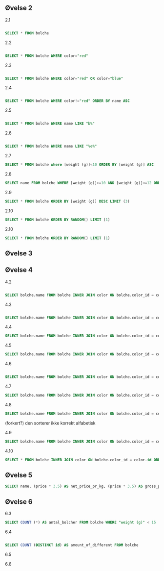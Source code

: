 ## Øvelse 2
2.1
```SQL

SELECT * FROM bolche
```

2.2
```SQL

SELECT * FROM bolche WHERE color="red"
```

2.3
```SQL

SELECT * FROM bolche WHERE color="red" OR color="blue"
```

2.4
```SQL

SELECT * FROM bolche WHERE color!="red" ORDER BY name ASC 
```

2.5
```SQL

SELECT * FROM bolche WHERE name LIKE "b%"
```

2.6
```SQL

SELECT * FROM bolche WHERE name LIKE "%e%"
```

2.7
```SQL
SELECT * FROM bolche where [weight (g)]<10 ORDER BY [weight (g)] ASC
```

2.8
```SQL
SELECT name FROM bolche WHERE [weight (g)]>=10 AND [weight (g)]<=12 ORDER BY name, [weight (g)]
```

2.9
```SQL
SELECT * FROM bolche ORDER BY [weight (g)] DESC LIMIT (3)
```

2.10
```SQL
SELECT * FROM bolche ORDER BY RANDOM() LIMIT (1)
```

2.10
```SQL
SELECT * FROM bolche ORDER BY RANDOM() LIMIT (1)
```

## Øvelse 3


## Øvelse 4

4.2
```SQL

SELECT bolche.name FROM bolche INNER JOIN color ON bolche.color_id = color.id where color.name = "red"
```

4.3
```SQL

SELECT bolche.name FROM bolche INNER JOIN color ON bolche.color_id = color.id where color.name = "red" OR color.name="blue"
```

4.4
```SQL
SELECT bolche.name FROM bolche INNER JOIN color ON bolche.color_id = color.id where color.name != "red"  ORDER BY bolche.name ASC
```

4.5
```SQL
SELECT bolche.name FROM bolche INNER JOIN color ON bolche.color_id = color.id where bolche.name LIKE "b%"
```

4.6
```SQL

SELECT bolche.name FROM bolche INNER JOIN color ON bolche.color_id = color.id where bolche.name LIKE "%e%"
```

4.7
```SQL
SELECT bolche.name FROM bolche INNER JOIN color ON bolche.color_id = color.id where bolche.[weight (g)]<10
```

4.8
```SQL
SELECT bolche.name FROM bolche INNER JOIN color ON bolche.color_id = color.id where bolche.[weight (g)] BETWEEN 10 AND 12 ORDER BY bolche.name, bolche.[weight (g)] 
```
(forkert?) den sorterer ikke korrekt alfabetisk

4.9
```SQL
SELECT bolche.name FROM bolche INNER JOIN color ON bolche.color_id = color.id ORDER BY bolche.[weight (g)] DESC LIMIT (3)
```

4.10
```SQL
SELECT * FROM bolche INNER JOIN color ON bolche.color_id = color.id ORDER BY RANDOM() LIMIT (1)
```


## Øvelse 5
```SQL
SELECT name, (price * 3.5) AS net_price_pr_kg, (price * 3.5) AS gross_price_per_kg FROM bolche ORDER BY name ASC
```

## Øvelse 6

6.3
```SQL
SELECT COUNT (*) AS antal_bolcher FROM bolche WHERE "weight (g)" < 15
```

6.4
```SQL

SELECT COUNT (DISTINCT id) AS amount_of_different FROM bolche
```

6.5


6.6